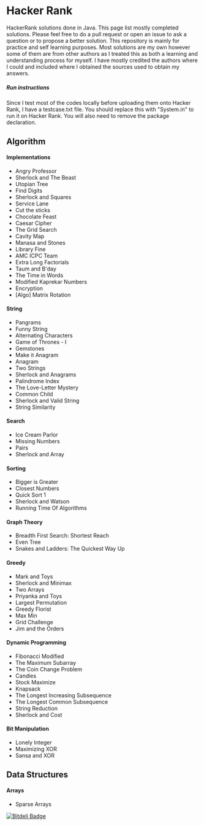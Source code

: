 # Hacker Rank

HackerRank solutions done in Java. This page list mostly completed solutions. Please feel free to do a
pull request or open an issue to ask a question or to propose a better solution. This repository is mainly
for practice and self learning purposes. Most solutions are my own however some of them are from other authors as
I treated this as both a learning and understanding process for myself. I have mostly credited the authors where I could
and included where I obtained the sources used to obtain my answers.

##### Run instructions

Since I test most of the codes locally before uploading them onto Hacker Rank, I have a testcase.txt file.
You should replace this with "System.in" to run it on Hacker Rank. You will also need to remove the package
declaration.


## Algorithm
#### Implementations

* Angry Professor
* Sherlock and The Beast
* Utopian Tree
* Find Digits
* Sherlock and Squares
* Service Lane
* Cut the sticks
* Chocolate Feast
* Caesar Cipher
* The Grid Search
* Cavity Map
* Manasa and Stones
* Library Fine
* AMC ICPC Team
* Extra Long Factorials
* Taum and B'day
* The Time in Words
* Modified Kaprekar Numbers
* Encryption
* [Algo] Matrix Rotation


#### String

* Pangrams
* Funny String
* Alternating Characters
* Game of Thrones - I
* Gemstones
* Make it Anagram
* Anagram
* Two Strings
* Sherlock and Anagrams
* Palindrome Index
* The Love-Letter Mystery
* Common Child
* Sherlock and Valid String
* String Similarity

#### Search

* Ice Cream Parlor
* Missing Numbers
* Pairs
* Sherlock and Array

#### Sorting

* Bigger is Greater
* Closest Numbers
* Quick Sort 1
* Sherlock and Watson
* Running Time Of Algorithms

#### Graph Theory

* Breadth First Search: Shortest Reach
* Even Tree
* Snakes and Ladders: The Quickest Way Up

#### Greedy

* Mark and Toys
* Sherlock and Minimax
* Two Arrays
* Priyanka and Toys
* Largest Permutation
* Greedy Florist
* Max Min
* Grid Challenge
* Jim and the Orders

#### Dynamic Programming

* Fibonacci Modified
* The Maximum Subarray
* The Coin Change Problem
* Candies
* Stock Maximize
* Knapsack
* The Longest Increasing Subsequence
* The Longest Common Subsequence
* String Reduction
* Sherlock and Cost

#### Bit Manipulation

* Lonely Integer
* Maximizing XOR
* Sansa and XOR

## Data Structures

#### Arrays
* Sparse Arrays

[![Bitdeli Badge](https://d2weczhvl823v0.cloudfront.net/JianLoong/hackerrank/trend.png)](https://bitdeli.com/free "Bitdeli Badge")

